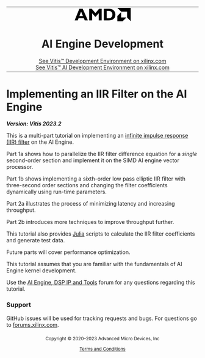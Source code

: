 ﻿<table class="sphinxhide" width="100%">
 <tr width="100%">
    <td align="center"><img src="https://raw.githubusercontent.com/Xilinx/Image-Collateral/main/xilinx-logo.png" width="30%"/><h1>AI Engine Development</h1>
    <a href="https://www.xilinx.com/products/design-tools/vitis.html">See Vitis™ Development Environment on xilinx.com</br></a>
    <a href="https://www.xilinx.com/products/design-tools/vitis/vitis-ai.html">See Vitis™ AI Development Environment on xilinx.com</a>
    </td>
 </tr>
</table>

# Implementing an IIR Filter on the AI Engine
***Version: Vitis 2023.2***

This is a multi-part tutorial on implementing an [infinite impulse response (IIR) filter](https://en.wikipedia.org/wiki/Infinite_impulse_response) on the AI Engine.

Part 1a shows how to parallelize the IIR filter difference equation for a *single* second-order section and implement it on the SIMD AI engine vector processor.

Part 1b shows implementing a sixth-order low pass elliptic IIR filter with three-second order sections and changing the filter coefficients dynamically using run-time parameters.

Part 2a illustrates the process of minimizing latency and increasing throughput.

Part 2b introduces more techniques to improve throughput further.

This tutorial also provides [Julia](https://julialang.org/) scripts to calculate the IIR filter coefficients and generate test data.

Future parts will cover performance optimization.

This tutorial assumes that you are familiar with the fundamentals of AI Engine kernel development.

Use the [AI Engine, DSP IP and Tools](https://forums.xilinx.com/t5/AI-Engine-DSP-IP-and-Tools/bd-p/dspip_tools) forum for any questions regarding this tutorial.

### Support

GitHub issues will be used for tracking requests and bugs. For questions go to [forums.xilinx.com](http://forums.xilinx.com/).

<p class="sphinxhide" align="center"><sub>Copyright © 2020–2023 Advanced Micro Devices, Inc</sub></p>

<p class="sphinxhide" align="center"><sup><a href="https://www.amd.com/en/corporate/copyright">Terms and Conditions</a></sup></p>
